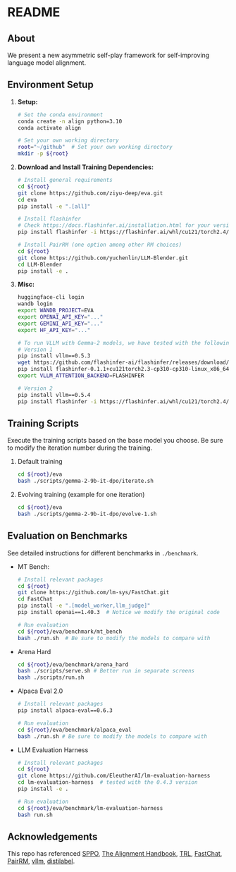 
# README

## About
We present a new asymmetric self-play framework for self-improving language model alignment.


## Environment Setup
1. **Setup:**
   ```bash
   # Set the conda environment
   conda create -n align python=3.10
   conda activate align

   # Set your own working directory
   root="~/github"  # Set your own working directory
   mkdir -p ${root}
   ```

2. **Download and Install Training Dependencies:**
   ```bash
   # Install general requirements
   cd ${root}
   git clone https://github.com/ziyu-deep/eva.git
   cd eva
   pip install -e ".[all]"

   # Install flashinfer 
   # Check https://docs.flashinfer.ai/installation.html for your version
   pip install flashinfer -i https://flashinfer.ai/whl/cu121/torch2.4/

   # Install PairRM (one option among other RM choices)
   cd ${root}
   git clone https://github.com/yuchenlin/LLM-Blender.git
   cd LLM-Blender
   pip install -e .
   ```

3. **Misc:**
   ```bash
   huggingface-cli login       
   wandb login  
   export WANDB_PROJECT=EVA               
   export OPENAI_API_KEY="..." 
   export GEMINI_API_KEY="..."
   export HF_API_KEY="..."

   # To run VLLM with Gemma-2 models, we have tested with the following setup:
   # Version 1
   pip install vllm==0.5.3
   wget https://github.com/flashinfer-ai/flashinfer/releases/download/v0.1.1/flashinfer-0.1.1+cu121torch2.3-cp310-cp310-linux_x86_64.whl
   pip install flashinfer-0.1.1+cu121torch2.3-cp310-cp310-linux_x86_64.whl
   export VLLM_ATTENTION_BACKEND=FLASHINFER

   # Version 2
   pip install vllm==0.5.4
   pip install flashinfer -i https://flashinfer.ai/whl/cu121/torch2.4/
   ```

## Training Scripts
Execute the training scripts based on the base model you choose. Be sure to modify the iteration number during the training.

1. Default training
   ```bash
   cd ${root}/eva
   bash ./scripts/gemma-2-9b-it-dpo/iterate.sh
   ```

2. Evolving training (example for one iteration)
   ```bash
   cd ${root}/eva
   bash ./scripts/gemma-2-9b-it-dpo/evolve-1.sh
   ```

## Evaluation on Benchmarks
See detailed instructions for different benchmarks in `./benchmark`.

- MT Bench:
  ```bash
  # Install relevant packages
  cd ${root}
  git clone https://github.com/lm-sys/FastChat.git
  cd FastChat
  pip install -e ".[model_worker,llm_judge]"
  pip install openai==1.40.3  # Notice we modify the original code

  # Run evaluation
  cd ${root}/eva/benchmark/mt_bench
  bash ./run.sh  # Be sure to modify the models to compare with
  ```

- Arena Hard
   ```bash
   cd ${root}/eva/benchmark/arena_hard
   bash ./scripts/serve.sh # Better run in separate screens
   bash ./scripts/run.sh  
   ```

- Alpaca Eval 2.0
   ```bash
   # Install relevant packages
   pip install alpaca-eval==0.6.3

   # Run evaluation
   cd ${root}/eva/benchmark/alpaca_eval
   bash ./run.sh # Be sure to modify the models to compare with
   ```

- LLM Evaluation Harness
   ```bash
   # Install relevant packages
   cd ${root}
   git clone https://github.com/EleutherAI/lm-evaluation-harness
   cd lm-evaluation-harness  # tested with the 0.4.3 version
   pip install -e .

   # Run evaluation
   cd ${root}/eva/benchmark/lm-evaluation-harness
   bash run.sh
   ```

## Acknowledgements
This repo has referenced [SPPO](https://github.com/uclaml/sppo), [The Alignment Handbook](https://github.com/huggingface/alignment-handbook), [TRL](https://github.com/huggingface/trl), [FastChat](https://github.com/lm-sys/FastChat), [PairRM](https://github.com/yuchenlin/LLM-Blender), [vllm](https://github.com/vllm-project/vllm), [distilabel](https://distilabel.argilla.io/1.2.1/).

